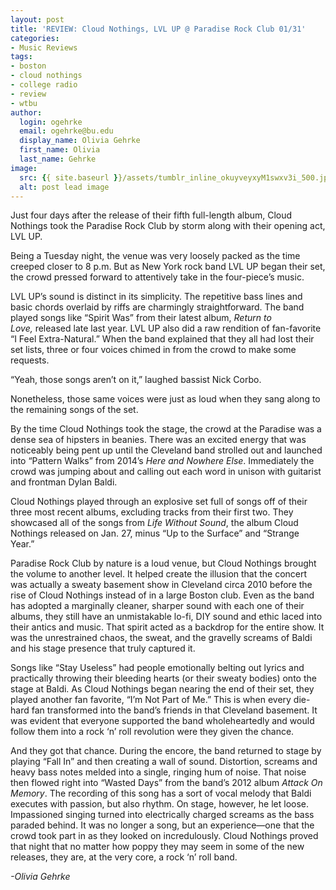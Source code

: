 ```yaml
---
layout: post
title: 'REVIEW: Cloud Nothings, LVL UP @ Paradise Rock Club 01/31'
categories:
- Music Reviews
tags:
- boston
- cloud nothings
- college radio
- review
- wtbu
author:
  login: ogehrke
  email: ogehrke@bu.edu
  display_name: Olivia Gehrke
  first_name: Olivia
  last_name: Gehrke
image:
  src: {{ site.baseurl }}/assets/tumblr_inline_okuyveyxyM1swxv3i_500.jpg
  alt: post lead image
---
```



Just four days after the release of their fifth full-length album, Cloud Nothings took the Paradise Rock Club by storm along with their opening act, LVL UP.

Being a Tuesday night, the venue was very loosely packed as the time creeped closer to 8 p.m. But as New York rock band LVL UP began their set, the crowd pressed forward to attentively take in the four-piece’s music.

LVL UP’s sound is distinct in its simplicity. The repetitive bass lines and basic chords overlaid by riffs are charmingly straightforward. The band played songs like “Spirit Was” from their latest album, _Return to Love,_ released late last year. LVL UP also did a raw rendition of fan-favorite “I Feel Extra-Natural.” When the band explained that they all had lost their set lists, three or four voices chimed in from the crowd to make some requests.

“Yeah, those songs aren’t on it,” laughed bassist Nick Corbo.

Nonetheless, those same voices were just as loud when they sang along to the remaining songs of the set.

By the time Cloud Nothings took the stage, the crowd at the Paradise was a dense sea of hipsters in beanies. There was an excited energy that was noticeably being pent up until the Cleveland band strolled out and launched into “Pattern Walks” from 2014’s _Here and Nowhere Else_. Immediately the crowd was jumping about and calling out each word in unison with guitarist and frontman Dylan Baldi.

Cloud Nothings played through an explosive set full of songs off of their three most recent albums, excluding tracks from their first two. They showcased all of the songs from _Life Without Sound_, the album Cloud Nothings released on Jan. 27, minus “Up to the Surface” and “Strange Year.”

Paradise Rock Club by nature is a loud venue, but Cloud Nothings brought the volume to another level. It helped create the illusion that the concert was actually a sweaty basement show in Cleveland circa 2010 before the rise of Cloud Nothings instead of in a large Boston club. Even as the band has adopted a marginally cleaner, sharper sound with each one of their albums, they still have an unmistakable lo-fi, DIY sound and ethic laced into their antics and music. That spirit acted as a backdrop for the entire show. It was the unrestrained chaos, the sweat, and the gravelly screams of Baldi and his stage presence that truly captured it.

Songs like “Stay Useless” had people emotionally belting out lyrics and practically throwing their bleeding hearts (or their sweaty bodies) onto the stage at Baldi. As Cloud Nothings began nearing the end of their set, they played another fan favorite, “I’m Not Part of Me.” This is when every die-hard fan transformed into the band’s friends in that Cleveland basement. It was evident that everyone supported the band wholeheartedly and would follow them into a rock ‘n’ roll revolution were they given the chance.

And they got that chance. During the encore, the band returned to stage by playing “Fall In” and then creating a wall of sound. Distortion, screams and heavy bass notes melded into a single, ringing hum of noise. That noise then flowed right into “Wasted Days” from the band’s 2012 album _Attack On Memory_. The recording of this song has a sort of vocal melody that Baldi executes with passion, but also rhythm. On stage, however, he let loose. Impassioned singing turned into electrically charged screams as the bass paraded behind. It was no longer a song, but an experience—one that the crowd took part in as they looked on incredulously. Cloud Nothings proved that night that no matter how poppy they may seem in some of the new releases, they are, at the very core, a rock ‘n’ roll band.

_\-Olivia Gehrke_